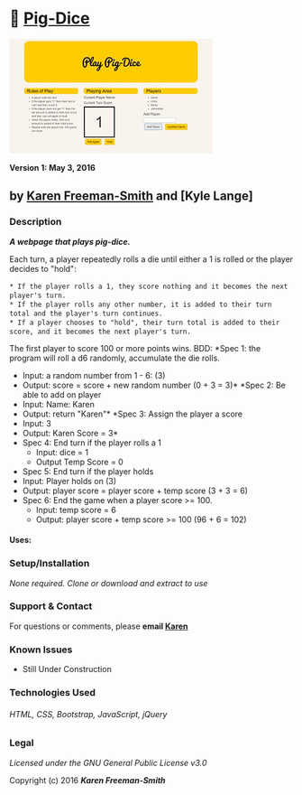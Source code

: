 # :pig: [Pig-Dice](http://karenfreemansmith.github.io/pig-dice)
![project screenshot](/img/screenshot.jpg)

__Version 1: May 3, 2016__
## by [Karen Freeman-Smith](http://karenfreemansmith.github.io) and [Kyle Lange]

### Description
__*A webpage that plays pig-dice.*__

Each turn, a player repeatedly rolls a die until either a 1 is rolled or the player decides to "hold":

    * If the player rolls a 1, they score nothing and it becomes the next player's turn.
    * If the player rolls any other number, it is added to their turn total and the player's turn continues.
    * If a player chooses to "hold", their turn total is added to their score, and it becomes the next player's turn.

The first player to score 100 or more points wins.
BDD:
*Spec 1: the program will roll a d6 randomly, accumulate the die rolls.
  * Input: a random number from 1 - 6: (3)
  * Output: score = score + new random number (0 + 3 = 3)*
*Spec 2: Be able to add on player
  * Input: Name: Karen
  * Output: return "Karen"*
*Spec 3: Assign the player a score
  * Input: 3
  * Output: Karen Score = 3*
* Spec 4: End turn if the player rolls a 1
  * Input: dice = 1
  * Output Temp Score = 0
*  Spec 5: End turn if the player holds
  * Input: Player holds on (3)
  * Output: player score = player score + temp score (3 + 3 = 6)
* Spec 6: End the game when a player score >= 100.
  * Input: temp score = 6
  * Output: player score + temp score >= 100 (96 + 6 = 102)
#### Uses:

### Setup/Installation
*None required. Clone or download and extract to use*

### Support & Contact
For questions or comments, please __email [Karen](karenfreemansmith@gmail.com)__

### Known Issues
* Still Under Construction

### Technologies Used
###### HTML, CSS, Bootstrap, JavaScript, jQuery

### Legal
*Licensed under the GNU General Public License v3.0*

Copyright (c) 2016 **_Karen Freeman-Smith_**
